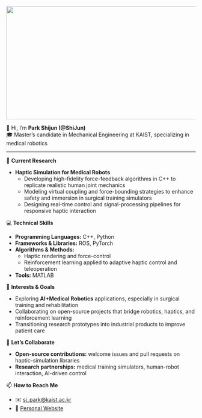 <a href="https://www.gitanimals.org/en_US?utm_medium=image&utm_source=ShiJun-2001&utm_content=farm">
<img
  src="https://render.gitanimals.org/farms/ShiJun-2001"
  width="600"
  height="300"
/>
</a>

👋 Hi, I’m **Park Shijun (@ShiJun)**  
🎓 Master’s candidate in Mechanical Engineering at KAIST, specializing in medical robotics

---

🔬 **Current Research**  
- **Haptic Simulation for Medical Robots**  
  - Developing high-fidelity force-feedback algorithms in C++ to replicate realistic human joint mechanics  
  - Modeling virtual coupling and force-bounding strategies to enhance safety and immersion in surgical training simulators  
  - Designing real-time control and signal-processing pipelines for responsive haptic interaction  

💻 **Technical Skills**  
- **Programming Languages:** C++, Python  
- **Frameworks & Libraries:** ROS, PyTorch
- **Algorithms & Methods:**  
  - Haptic rendering and force-control   
  - Reinforcement learning applied to adaptive haptic control and teleoperation  
- **Tools:** MATLAB

🚀 **Interests & Goals**  
- Exploring **AI+Medical Robotics** applications, especially in surgical training and rehabilitation  
- Collaborating on open-source projects that bridge robotics, haptics, and reinforcement learning  
- Transitioning research prototypes into industrial products to improve patient care  

🤝 **Let’s Collaborate**  
- **Open-source contributions:** welcome issues and pull requests on haptic-simulation libraries  
- **Research partnerships:** medical training simulators, human-robot interaction, AI-driven control  

📫 **How to Reach Me**  
- ✉️ sj_park@kaist.ac.kr  
- 🔗 [Personal Website](https://sites.google.com/view/rslab-kaist/people/members/m-s-students/shijun-piao)

<!---
ShiJun-2001/ShiJun-2001 is a ✨ special ✨ repository because its `README.md` (this file) appears on your GitHub profile.
You can click the Preview link to take a look at your changes.
--->
